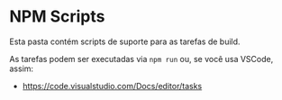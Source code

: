 # NPM Scripts

Esta pasta contém scripts de suporte para as tarefas de build.

As tarefas podem ser executadas via `npm run` ou, se você usa VSCode, assim:
- https://code.visualstudio.com/Docs/editor/tasks
